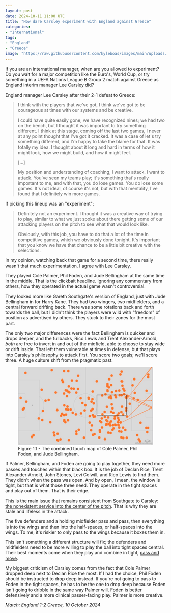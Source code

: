 ```yaml
---
layout: post
date: 2024-10-11 11:00 UTC
title: "How dare Carsley experiment with England against Greece"
categories:
- "International"
tags:
- "England"
- "Greece"
image: "https://raw.githubusercontent.com/kyleboas/images/main/uploads/2024/10/11/Image-11Oct2024_01:11:23.png"
---
```


If you are an international manager, when are you allowed to experiment? Do you wait for a major competition like the Euro's, World Cup, or try something in a UEFA Nations League B Group 2 match against Greece as England interim manager Lee Carsley did?

<!---more--->

England manager Lee Carsley after their 2-1 defeat to Greece:

> I think with the players that we've got, I think we've got to be courageous at times with our systems and be creative.
> 
> I could have quite easily gone; we have recognized nines; we had two on the bench, but I thought it was important to try something different. I think at this stage, coming off the last two games, I never at any point thought that I've got it cracked. It was a case of let's try something different, and I'm happy to take the blame for that. It was totally my idea. I thought about it long and hard in terms of how it might look, how we might build, and how it might feel.
> 
> [...]
> 
> My position and understanding of coaching, I want to attack. I want to attack. You've seen my teams play; it's something that's really important to me, and with that, you do lose games. You do lose some games. It's not ideal, of course it's not, but with that mentality, I've found that I definitely win more games. 

If picking this lineup was an "experiment":

> Definitely not an experiment. I thought it was a creative way of trying to play, similar to what we just spoke about there getting some of our attacking players on the pitch to see what that would look like. 
> 
> Obviously, with this job, you have to do that a lot of the time in competitive games, which we obviously done tonight. It's important that you know we have that chance to be a little bit creative with the selections.

In my opinion, watching back that game for a second time, there really wasn't that much experimentation. I agree with Lee Carsley. 

They played Cole Palmer, Phil Foden, and Jude Bellingham at the same time in the middle. That is the clickbait headline. Ignoring any commentary from others, how they operated in the actual game wasn't controversial.

They looked more like Gareth Southgate's version of England, just with Jude Bellingham in for Harry Kane. They had two wingers, two midfielders, and a central forward drifting back. There was some rotations back and forth towards the ball, but I didn't think the players were wild with "freedom" of position as advertised by others. They stuck to their zones for the most part.

The only two major differences were the fact Bellingham is quicker and drops deeper, and the fullbacks, Rico Lewis and Trent Alexander-Arnold, *both* are free to invert in and out of the midfield, able to choose to stay wide or drift inside. That left them vulnerable at times in defense, but that plays into Carsley's philosophy to attack first. You score two goals; we'll score three. A huge culture shift from the pragmatic past.

<figure>
    <img src="https://raw.githubusercontent.com/kyleboas/images/main/uploads/2024/10/11/Image-11Oct2024_01:39:11.png">
    <figcaption>Figure 1.1 - The combined touch map of Cole Palmer, Phil Foden, and Jude Bellingham.</figcaption>
</figure>

If Palmer, Bellingham, and Foden are going to play together, they need more passes and touches within that black box. It is the job of Declan Rice, Trent Alexander-Arnold, John Stones, Levi Colwill, and Rico Lewis to find them. They didn't when the pass was open. And by open, I mean, the window is tight, but that is what those three need. They operate in the tight spaces and play out of them. That is their edge. 

This is the main issue that remains consistent from Southgate to Carsley: [the nonexistent service into the center of the pitch](https://tacticsjournal.com/2024/06/20/foden-bellingham-rice-and-trent-in-the-midfield-can-work-for-england/). That is why they are stale and lifeless in the attack.

The five defenders and a holding midfielder pass and pass, then everything is into the wings and then into the half-spaces, or half-spaces into the wings. To me, it's riskier to only pass to the wings because it boxes them in. 

This isn't something a different structure will fix; the defenders and midfielders need to be more willing to play the ball into tight spaces central. Their best moments come when they play and combine in tight, [pass and move](https://medium.com/@stirlingj1982/pass-and-fucking-move-669264a1b527).

My biggest criticism of Carsley comes from the fact that Cole Palmer dropped deep next to Declan Rice the most. If I had the choice, Phil Foden should be instructed to drop deep instead. If you're not going to pass to Foden in the tight spaces, he has to be the one to drop deep because Foden isn't going to dribble in the same way Palmer will. Foden is better defensively and a more clinical passer-facing play. Palmer is more creative. 

*Match: England 1-2 Greece, 10 October 2024*